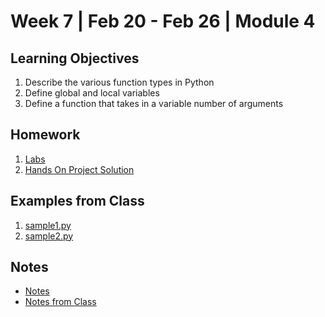 # Week 7 | Feb 20 - Feb 26 | Module 4

## Learning Objectives

1. Describe the various function types in Python
2. Define global and local variables
3. Define a function that takes in a variable number of arguments

## Homework

1. [Labs](ISYS229/Week4/Labs/Readme.md)
2. [Hands On Project Solution](HandsOn/Readme.md)

## Examples from Class

1. [sample1.py](samples/sample1.py)
2. [sample2.py](samples/sample2.py)

## Notes

* [Notes](Notes/Week7_Notes.md)
* [Notes from Class](Notes/Week7_ClassNotes.ipynb)